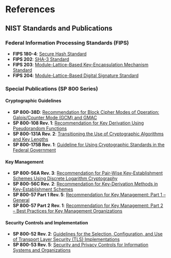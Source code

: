 # References

## NIST Standards and Publications

### Federal Information Processing Standards (FIPS)
* **FIPS 180-4**: [Secure Hash Standard](https://csrc.nist.gov/pubs/fips/180-4/upd1/final)
* **FIPS 202**: [SHA-3 Standard](https://csrc.nist.gov/pubs/fips/202/final)
* **FIPS 203**: [Module-Lattice-Based Key-Encapsulation Mechanism Standard](https://csrc.nist.gov/pubs/fips/203/ipd)
* **FIPS 204**: [Module-Lattice-Based Digital Signature Standard](https://csrc.nist.gov/pubs/fips/204/ipd)

### Special Publications (SP 800 Series)

#### Cryptographic Guidelines
* **SP 800-38D**: [Recommendation for Block Cipher Modes of Operation: Galois/Counter Mode (GCM) and GMAC](https://csrc.nist.gov/pubs/sp/800/38/d/final)
* **SP 800-108 Rev. 1**: [Recommendation for Key Derivation Using Pseudorandom Functions](https://csrc.nist.gov/pubs/sp/800/108/r1/final)
* **SP 800-131A Rev. 2**: [Transitioning the Use of Cryptographic Algorithms and Key Lengths](https://csrc.nist.gov/pubs/sp/800/131/a/r2/final)
* **SP 800-175B Rev. 1**: [Guideline for Using Cryptographic Standards in the Federal Government](https://csrc.nist.gov/pubs/sp/800/175/b/r1/final)

#### Key Management
* **SP 800-56A Rev. 3**: [Recommendation for Pair-Wise Key-Establishment Schemes Using Discrete Logarithm Cryptography](https://csrc.nist.gov/pubs/sp/800/56/a/r3/final)
* **SP 800-56C Rev. 2**: [Recommendation for Key-Derivation Methods in Key-Establishment Schemes](https://csrc.nist.gov/pubs/sp/800/56/c/r2/final)
* **SP 800-57 Part 1 Rev. 5**: [Recommendation for Key Management: Part 1 – General](https://csrc.nist.gov/pubs/sp/800/57/p1/r5/final)
* **SP 800-57 Part 2 Rev. 1**: [Recommendation for Key Management: Part 2 – Best Practices for Key Management Organizations](https://csrc.nist.gov/pubs/sp/800/57/p2/r1/final)

#### Security Controls and Implementation
* **SP 800-52 Rev. 2**: [Guidelines for the Selection, Configuration, and Use of Transport Layer Security (TLS) Implementations](https://csrc.nist.gov/pubs/sp/800/52/r2/final)
* **SP 800-53 Rev. 5**: [Security and Privacy Controls for Information Systems and Organizations](https://csrc.nist.gov/pubs/sp/800/53/r5/upd1/final)
